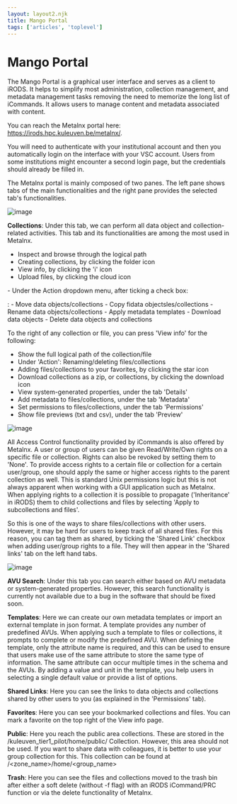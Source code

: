```yaml
---
layout: layout2.njk
title: Mango Portal
tags: ['articles', 'toplevel']
---
```


# Mango Portal

The Mango Portal is a graphical user interface and serves as a client to iRODS.
It helps to simplify most administration, collection management, and
metadata management tasks removing the need to memorize the long list of
iCommands. It allows users to manage content and metadata associated
with content.

You can reach the Metalnx portal here:
<https://irods.hpc.kuleuven.be/metalnx/>.

You will need to authenticate with your institutional account and then
you automatically login on the interface with your VSC account. Users
from some institutions might encounter a second login page, but the
credentials should already be filled in.

The Metalnx portal is mainly composed of two panes. The left pane shows
tabs of the main functionalities and the right pane provides the
selected tab\'s functionalities.

![image](metalnx/metalnx_general.PNG)

**Collections**: Under this tab, we can perform all data object and
collection-related activities. This tab and its functionalities are
among the most used in Metalnx.

-   Inspect and browse through the logical path
-   Creating collections, by clicking the folder icon
-   View info, by clicking the \'i\' icon
-   Upload files, by clicking the cloud icon

\- Under the Action dropdown menu, after ticking a check box:

:   -   Move data objects/collections
    -   Copy fidata objectsles/collections
    -   Rename data objects/collections
    -   Apply metadata templates
    -   Download data objects
    -   Delete data objects and collections

To the right of any collection or file, you can press \'View info\' for
the following:

-   Show the full logical path of the collection/file
-   Under \'Action\': Renaming/deleting files/collections
-   Adding files/collections to your favorites, by clicking the star
    icon
-   Download collections as a zip, or collections, by clicking the
    download icon
-   View system-generated properties, under the tab \'Details\'
-   Add metadata to files/collections, under the tab \'Metadata\'
-   Set permissions to files/collections, under the tab \'Permissions\'
-   Show file previews (txt and csv), under the tab \'Preview\'

![image](metalnx/metalnx_view_info.png)

All Access Control functionality provided by iCommands is also offered
by Metalnx. A user or group of users can be given Read/Write/Own rights
on a specific file or collection. Rights can also be revoked by setting
them to \'None\'. To provide access rights to a certain file or
collection for a certain user/group, one should apply the same or higher
access rights to the parent collection as well. This is standard Unix
permissions logic but this is not always apparent when working with a
GUI application such as Metalnx. When applying rights to a collection it
is possible to propagate (\'Inheritance\' in iRODS) them to child
collections and files by selecting \'Apply to subcollections and
files\'.

So this is one of the ways to share files/collections with other users.
However, it may be hard for users to keep track of all shared files. For
this reason, you can tag them as shared, by ticking the \'Shared Link\'
checkbox when adding user/group rights to a file. They will then appear
in the \'Shared links\' tab on the left hand tabs.

![image](metalnx/metalnx_permissions.png)

**AVU Search**: Under this tab you can search either based on AVU
metadata or system-generated properties. However, this search
functionality is currently not available due to a bug in the software
that should be fixed soon.

**Templates**: Here we can create our own metadata templates or import
an external template in json format. A template provides any number of
predefined AVUs. When applying such a template to files or collections,
it prompts to complete or modify the predefined AVU. When defining the
template, only the attribute name is required, and this can be used to
ensure that users make use of the same attribute to store the same type
of information. The same attribute can occur multiple times in the
schema and the AVUs. By adding a value and unit in the template, you
help users in selecting a single default value or provide a list of
options.

**Shared Links**: Here you can see the links to data objects and
collections shared by other users to you (as explained in the
\'Permissions\' tab).

**Favorites**: Here you can see your bookmarked collections and files.
You can mark a favorite on the top right of the View info page.

**Public**: Here you reach the public area collections. These are stored
in the /kuleuven_tier1_pilot/home/public/ Collection. However, this area
should not be used. If you want to share data with colleagues, it is
better to use your group collection for this. This collection can be
found at /\<zone_name\>/home/\<group_name\>

**Trash**: Here you can see the files and collections moved to the trash
bin after either a soft delete (without -f flag) with an iRODS
iCommand/PRC function or via the delete functionality of Metalnx.
